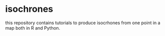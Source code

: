 # isochrones

this repository contains tutorials to produce isocrhones from one point in a map both in R and Python.
